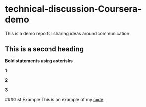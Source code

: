 # technical-discussion-Coursera-demo
This is a demo repo for sharing ideas around communication


## This is a second heading

**Bold statements using asterisks**

**1**

**2**

**3**


###Gist Example
This is an example of my [code](https://gist.github.com/Jae-sh/60a29c1f130408f0bf5c2d867effae80) 

